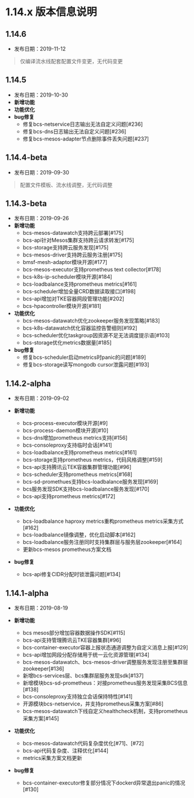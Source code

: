 # 1.14.x 版本信息说明

## 1.14.6

- 发布日期：2019-11-12

> 仅编译流水线配套配置文件变更，无代码变更

## 1.14.5

- 发布日期：2019-10-30
- **新增功能**
- **功能优化**
- **bug修复**
  * 修复bcs-netservice日志输出无法自定义问题[#236]
  * 修复bcs-dns日志输出无法自定义问题[#236]
  * 修复bcs-mesos-adapter节点删除事件丢失问题[#237]

## 1.14.4-beta

- 发布日期：2019-09-30

> 配置文件模板、流水线调整，无代码调整

## 1.14.3-beta

- 发布日期：2019-09-26
- **新增功能**
  * bcs-mesos-datawatch支持跨云部署[#175]
  * bcs-api针对Mesos集群支持跨云请求转发[#175]
  * bcs-storage支持跨云服务发现[#175]
  * bcs-mesos-driver支持跨云服务注册[#175]
  * bmsf-mesh-adaptor模块开源[#177]
  * bcs-mesos-executor支持prometheus text collector[#178]
  * bcs-k8s-ip-scheduler模块开源[#184]
  * bcs-loadbalance支持prometheus metrics[#161]
  * bcs-scheduler增加全量CRD数据读取接口[#198]
  * bcs-api增加对TKE容器网段管理功能[#202]
  * bcs-hpacontroller模块开源[#181]
- **功能优化**
  * bcs-mesos-datawatch优化zookeeper服务发现策略[#183]
  * bcs-k8s-datawatch优化容器监控告警细则[#192]
  * bcs-scheduler优化taskgroup因资源不足无法调度提示语[#103]
  * bcs-storage优化metrics数据量[#185]
- **bug修复**
  * 修复bcs-scheduler启动metrics时panic的问题[#189]
  * 修复bcs-storage读写mongodb cursor泄露问题[#193]

## 1.14.2-alpha

- 发布日期：2019-09-02

- **新增功能**
  * bcs-process-executor模块开源[#9]
  * bcs-process-daemon模块开源[#10]
  * bcs-dns增加prometheus metrics支持[#156]
  * bcs-consoleproxy支持临时会话[#141]
  * bcs-loadbalance支持prometheus metrics[#161]
  * bcs-storage支持prometheus metrics，代码风格调整[#159]
  * bcs-api支持腾讯云TEK容器集群管理功能[#96]
  * bcs-scheduler支持prometheus metrics[#168]
  * bcs-sd-promethues支持bcs-loadbalance服务发现[#169]
  * bcs服务发现SDK支持bcs-loadbalance服务发现[#170]
  * bcs-api支持prometheus metrics[#172]
  
- **功能优化**
  * bcs-loadbalance haproxy metrics重构prometheus metrics采集方式[#162]
  * bcs-loadbalance镜像调整，优化启动脚本[#162]
  * bcs-loadbalance服务注册同时支持集群层与服务层zookeeper[#164]
  * 更新bcs-mesos prometheus方案文档

- **bug修复**
  * bcs-api修复CIDR分配时锁泄露问题[#134]

## 1.14.1-alpha

- 发布日期：2019-08-19

- **新增功能**
  * bcs mesos部分增加容器数据操作SDK[#115]
  * bcs-api支持管理腾讯云TKE容器集群[#96]
  * bcs-container-executor容器上报状态通道调整为自定义消息上报[#129]
  * bcs-api增加网段分配存储用于统一云化资源管理[#134]
  * bcs-mesos-datawatch、bcs-mesos-driver调整服务发现注册至集群层zookeeper[#136]
  * 新增bcs-services层、bcs集群层服务发现sdk[#137]
  * 新增模块bcs-sd-prometheus：对接prometheus服务发现采集BCS信息[#138]
  * bcs-consoleproxy支持独立会话保持特性[#141]
  * 开源模块bcs-netservice，并支持prometheus采集方案[#86]
  * bcs-mesos-datawatch下线自定义healthcheck机制，支持prometheus采集方案[#145]
  
- **功能优化**
  * bcs-mesos-datawatch代码复杂度优化[#71]、[#72]
  * bcs-api代码复杂度、注释优化[#144]
  * metrics采集方案文档更新

- **bug修复**
  * bcs-container-executor修复部分情况下dockerd异常退出panic的情况[#130]
